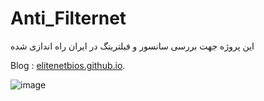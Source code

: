 # Anti_Filternet

این پروژه جهت بررسی سانسور و فیلترینگ در ایران راه اندازی شده

Blog :  [elitenetbios.github.io]([https://pages.github.com/](https://elitenetbios.github.io/Anti_Filternet/)).

![image](https://user-images.githubusercontent.com/44586882/234557334-4b7fe7fe-8afd-45a2-9769-b4b988790e5d.png)
